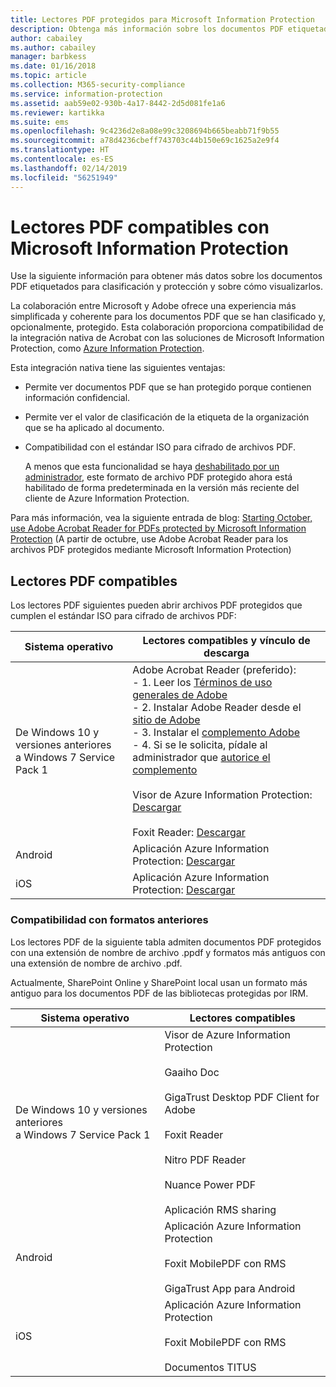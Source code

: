 ```yaml
---
title: Lectores PDF protegidos para Microsoft Information Protection
description: Obtenga más información sobre los documentos PDF etiquetados para clasificación y protección y sobre cómo visualizarlos.
author: cabailey
ms.author: cabailey
manager: barbkess
ms.date: 01/16/2018
ms.topic: article
ms.collection: M365-security-compliance
ms.service: information-protection
ms.assetid: aab59e02-930b-4a17-8442-2d5d081fe1a6
ms.reviewer: kartikka
ms.suite: ems
ms.openlocfilehash: 9c4236d2e8a08e99c3208694b665beabb71f9b55
ms.sourcegitcommit: a78d4236cbeff743703c44b150e69c1625a2e9f4
ms.translationtype: HT
ms.contentlocale: es-ES
ms.lasthandoff: 02/14/2019
ms.locfileid: "56251949"
---
```

# <a name="supported-pdf-readers-for-microsoft-information-protection"></a>Lectores PDF compatibles con Microsoft Information Protection

Use la siguiente información para obtener más datos sobre los documentos PDF etiquetados para clasificación y protección y sobre cómo visualizarlos.

La colaboración entre Microsoft y Adobe ofrece una experiencia más simplificada y coherente para los documentos PDF que se han clasificado y, opcionalmente, protegido. Esta colaboración proporciona compatibilidad de la integración nativa de Acrobat con las soluciones de Microsoft Information Protection, como [Azure Information Protection](../what-is-information-protection.md). 

Esta integración nativa tiene las siguientes ventajas:

- Permite ver documentos PDF que se han protegido porque contienen información confidencial.

- Permite ver el valor de clasificación de la etiqueta de la organización que se ha aplicado al documento.

- Compatibilidad con el estándar ISO para cifrado de archivos PDF.
    
    A menos que esta funcionalidad se haya [deshabilitado por un administrador](client-admin-guide-customizations.md#dont-protect-pdf-files-by-using-the-iso-standard-for-pdf-encryption), este formato de archivo PDF protegido ahora está habilitado de forma predeterminada en la versión más reciente del cliente de Azure Information Protection.

Para más información, vea la siguiente entrada de blog: [Starting October, use Adobe Acrobat Reader for PDFs protected by Microsoft Information Protection](https://techcommunity.microsoft.com/t5/Azure-Information-Protection/Starting-October-use-Adobe-Acrobat-Reader-for-PDFs-protected-by/ba-p/262738) (A partir de octubre, use Adobe Acrobat Reader para los archivos PDF protegidos mediante Microsoft Information Protection)

## <a name="supported-pdf-readers"></a>Lectores PDF compatibles

Los lectores PDF siguientes pueden abrir archivos PDF protegidos que cumplen el estándar ISO para cifrado de archivos PDF:

|Sistema operativo|Lectores compatibles y vínculo de descarga|
|----------------|-----------------------------------|
|De Windows 10 y versiones anteriores<br />a Windows 7 Service Pack 1|Adobe Acrobat Reader (preferido):<br />-  1. Leer los [Términos de uso generales de Adobe](https://www.adobe.com/legal/terms.html) <br />- 2. Instalar Adobe Reader desde el [sitio de Adobe](https://www.adobe.com/)<br />- 3. Instalar el [complemento Adobe](https://go.microsoft.com/fwlink/?linkid=2050049)<br />- 4. Si se le solicita, pídale al administrador que [autorice el complemento](https://techcommunity.microsoft.com/t5/Azure-Information-Protection/General-Availability-of-Adobe-Acrobat-Reader-integration-with/ba-p/298396) <br /><br /> Visor de Azure Information Protection: [Descargar](https://go.microsoft.com/fwlink/?linkid=838993)<br /><br />Foxit Reader: [Descargar](https://www.foxitsoftware.com/pdf-reader/)|
|Android|Aplicación Azure Information Protection: [Descargar](https://go.microsoft.com/fwlink/?LinkId=325340)|
|iOS|Aplicación Azure Information Protection: [Descargar](https://go.microsoft.com/fwlink/?LinkId=325338)|

### <a name="support-for-previous-formats"></a>Compatibilidad con formatos anteriores

Los lectores PDF de la siguiente tabla admiten documentos PDF protegidos con una extensión de nombre de archivo .ppdf y formatos más antiguos con una extensión de nombre de archivo .pdf.

Actualmente, SharePoint Online y SharePoint local usan un formato más antiguo para los documentos PDF de las bibliotecas protegidas por IRM.


|Sistema operativo|Lectores compatibles|
|----------------|-----------------------------------|
|De Windows 10 y versiones anteriores<br />a Windows 7 Service Pack 1|Visor de Azure Information Protection<br /><br />Gaaiho Doc<br /><br />GigaTrust Desktop PDF Client for Adobe<br /><br />Foxit Reader<br /><br />Nitro PDF Reader<br /><br /> Nuance Power PDF<br /><br />Aplicación RMS sharing|
|Android|Aplicación Azure Information Protection<br /><br />Foxit MobilePDF con RMS<br /><br />GigaTrust App para Android|
|iOS|Aplicación Azure Information Protection<br /><br />Foxit MobilePDF con RMS<br /><br />Documentos TITUS|
